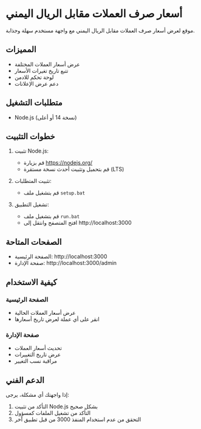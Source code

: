 # أسعار صرف العملات مقابل الريال اليمني

موقع لعرض أسعار صرف العملات مقابل الريال اليمني مع واجهة مستخدم سهلة وجذابة.

## المميزات
- عرض أسعار العملات المختلفة
- تتبع تاريخ تغيرات الأسعار
- لوحة تحكم للادمن
- دعم عرض الإعلانات

## متطلبات التشغيل
- Node.js (نسخة 14 أو أعلى)

## خطوات التثبيت

1. تثبيت Node.js:
   - قم بزيارة https://nodejs.org/
   - قم بتحميل وتثبيت أحدث نسخة مستقرة (LTS)

2. تثبيت المتطلبات:
   - قم بتشغيل ملف `setup.bat`

3. تشغيل التطبيق:
   - قم بتشغيل ملف `run.bat`
   - افتح المتصفح وانتقل إلى http://localhost:3000

## الصفحات المتاحة
- الصفحة الرئيسية: http://localhost:3000
- صفحة الإدارة: http://localhost:3000/admin

## كيفية الاستخدام

### الصفحة الرئيسية
- عرض أسعار العملات الحالية
- انقر على أي عملة لعرض تاريخ أسعارها

### صفحة الإدارة
- تحديث أسعار العملات
- عرض تاريخ التغييرات
- مراقبة نسب التغيير

## الدعم الفني
إذا واجهتك أي مشكلة، يرجى:
1. التأكد من تثبيت Node.js بشكل صحيح
2. التأكد من تشغيل الملفات كمسؤول
3. التحقق من عدم استخدام المنفذ 3000 من قبل تطبيق آخر
